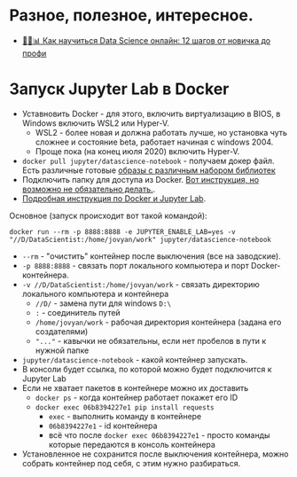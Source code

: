 # Разное, полезное, интересное.
* [👨‍🎓️📊 Как научиться Data Science онлайн: 12 шагов от новичка до профи](https://proglib.io/p/kak-nauchitsya-data-science-onlayn-12-shagov-ot-novichka-do-profi-2020-06-30)

# Запуск Jupyter Lab в Docker
* Уставновить Docker - для этого, включить виртуализацию в BIOS, в Windows включить WSL2 или Hyper-V.
  * WSL2 - более новая и должна работать лучше, но установка чуть сложнее и состояние beta, работает начиная с windows 2004.
  * Проще пока (на конец июля 2020) включить Hyper-V.
* `docker pull jupyter/datascience-notebook` - получаем докер файл. Есть различные готовые [образы с различным набором библиотек](https://jupyter-docker-stacks.readthedocs.io/en/latest/using/selecting.html)
* Подключить папку для доступа из Docker. [Вот инструкция, но возможно не обязательно делать.](https://rominirani.com/docker-on-windows-mounting-host-directories-d96f3f056a2c).
* [Подробная инструкция по Docker и Jupyter Lab](https://www.dataquest.io/blog/docker-data-science/).  

Основное (запуск происходит вот такой командой):
  
`docker run --rm -p 8888:8888 -e JUPYTER_ENABLE_LAB=yes -v "//D/DataScientist:/home/jovyan/work" jupyter/datascience-notebook`
  * `--rm` - "очистить" контейнер после выключения (все на заводские).
  * `-p 8888:8888` - связать порт локального компьютера и порт Docker-контейнера.
  * `-v //D/DataScientist:/home/jovyan/work` - связать директорию локального компьютера и контейнера
    * `//D/` - замена пути для windows `D:\`
    * `:` - соединитель путей
    * `/home/jovyan/work` - рабочая директория контейнера (задана его создателями)
    * `"..."` - кавычки не обязательны, если нет пробелов в пути к нужной папке
  * `jupyter/datascience-notebook` - какой контейнер запускать.
  * В консоли будет ссылка, по которой можно будет подключится к Jupyter Lab
* Если не хватает пакетов в контейнере можно их доставить
  * `docker ps` - когда контейнер работает покажет его ID
  * `docker exec 06b8394227e1 pip install requests`
    * `exec` - выполнить команду в контейнере
    * `06b8394227e1` - id контейнера
    * всё что после `docker exec 06b8394227e1` - просто команды которые передаются в консоль контейнера
* Установленное не сохранится после выключения контейнера, можно собрать контейнер под себя, с этим нужно разбираться.